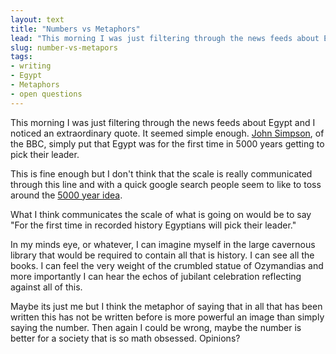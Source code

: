 ```yaml
---
layout: text
title: "Numbers vs Metaphors"
lead: "This morning I was just filtering through the news feeds about Egypt and I noticed an extraordinary quote. It seemed simple enough. [John Simpson](http://www.bbc.co.uk/news/world-middle-east-12437827), of the BBC, simply put that Egypt was for the first time in 5000 years getting to pick their leader."
slug: number-vs-metapors
tags:
- writing
- Egypt
- Metaphors
- open questions
---
```


This morning I was just filtering through the news feeds about Egypt and I noticed an extraordinary quote. It seemed simple enough. [John Simpson](http://www.bbc.co.uk/news/world-middle-east-12437827 "Egyptians celebrate a new era in history"), of the BBC, simply put that Egypt was for the first time in 5000 years getting to pick their leader.

This is fine enough but I don't think that the scale is really communicated through this line and with a quick google search people seem to like to toss around the [5000 year idea](http://www.google.ca/search?client=safari&amp;rls=en&amp;q=5000+years+egypt&amp;ie=UTF-8&amp;oe=UTF-8&amp;redir_esc=&amp;ei=H6JWTbbrOsnOgAeNiZmGDQ).

What I think communicates the scale of what is going on would be to say "For the first time in recorded history Egyptians will pick their leader."

In my minds eye, or whatever, I can imagine myself in the large cavernous library that would be required to contain all that is history. I can see all the books. I can feel the very weight of the crumbled statue of ﻿Ozymandias and more importantly I can hear the echos of jubilant celebration reflecting against all of this.

Maybe its just me but I think the metaphor of saying that in all that has been written this has not be written before is more powerful an image than simply saying the number. Then again I could be wrong, maybe the number is better for a society that is so math obsessed. Opinions?

